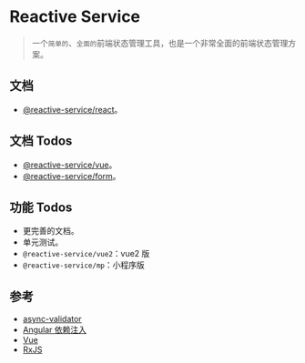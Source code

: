 # Reactive Service

> 一个`简单的`、`全面的`前端状态管理工具，也是一个非常全面的前端状态管理方案。

## 文档

- [@reactive-service/react](./docs/react/index.md)。

## 文档 Todos

- [@reactive-service/vue](./docs/vue/index.md)。
- [@reactive-service/form](./docs/form/index.md)。

## 功能 Todos

- 更完善的文档。
- 单元测试。
- `@reactive-service/vue2`：vue2 版
- `@reactive-service/mp`：小程序版

## 参考

- [async-validator](https://github.com/yiminghe/async-validator)
- [Angular 依赖注入](https://angular.cn/guide/architecture-services)
- [Vue](https://github.com/vuejs/vue-next)
- [RxJS](https://github.com/ReactiveX/rxjs)
